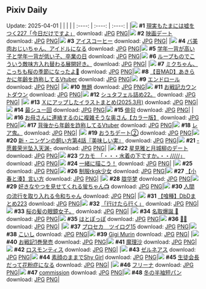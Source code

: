 ## Pixiv Daily
Update: 2025-04-01
|      |      |      |
| :----: | :----: | :----: |
|![](https://pixiv.microyu.workers.dev/c/240x480/img-master/img/2025/03/30/18/00/08/128769896_p0_master1200.jpg) **#1** [現実もたまには嘘をつく227「今日だけですよ」](https://www.pixiv.net/artworks/128769896) download: [JPG](https://pixiv.microyu.workers.dev/img-original/img/2025/03/30/18/00/08/128769896_p0.jpg) [PNG](https://pixiv.microyu.workers.dev/img-original/img/2025/03/30/18/00/08/128769896_p0.png)|![](https://pixiv.microyu.workers.dev/c/240x480/img-master/img/2025/03/30/00/02/39/128745221_p0_master1200.jpg) **#2** [映画デート](https://www.pixiv.net/artworks/128745221) download: [JPG](https://pixiv.microyu.workers.dev/img-original/img/2025/03/30/00/02/39/128745221_p0.jpg) [PNG](https://pixiv.microyu.workers.dev/img-original/img/2025/03/30/00/02/39/128745221_p0.png)|![](https://pixiv.microyu.workers.dev/c/240x480/img-master/img/2025/03/30/20/30/02/128775474_p0_master1200.jpg) **#3** [アイスコーヒー](https://www.pixiv.net/artworks/128775474) download: [JPG](https://pixiv.microyu.workers.dev/img-original/img/2025/03/30/20/30/02/128775474_p0.jpg) [PNG](https://pixiv.microyu.workers.dev/img-original/img/2025/03/30/20/30/02/128775474_p0.png)|
|![](https://pixiv.microyu.workers.dev/c/240x480/img-master/img/2025/03/30/00/01/54/128745157_p0_master1200.jpg) **#4** [バ美肉おじいちゃん、アイドルになる](https://www.pixiv.net/artworks/128745157) download: [JPG](https://pixiv.microyu.workers.dev/img-original/img/2025/03/30/00/01/54/128745157_p0.jpg) [PNG](https://pixiv.microyu.workers.dev/img-original/img/2025/03/30/00/01/54/128745157_p0.png)|![](https://pixiv.microyu.workers.dev/c/240x480/img-master/img/2025/03/30/20/59/57/128776670_p0_master1200.jpg) **#5** [学年一背が高い子と学年一背が低い子、卒業の日](https://www.pixiv.net/artworks/128776670) download: [JPG](https://pixiv.microyu.workers.dev/img-original/img/2025/03/30/20/59/57/128776670_p0.jpg) [PNG](https://pixiv.microyu.workers.dev/img-original/img/2025/03/30/20/59/57/128776670_p0.png)|![](https://pixiv.microyu.workers.dev/c/240x480/img-master/img/2025/03/30/13/48/09/128762706_p0_master1200.jpg) **#6** [ループものでこういう敵味方入れ替わる展開好き。](https://www.pixiv.net/artworks/128762706) download: [JPG](https://pixiv.microyu.workers.dev/img-original/img/2025/03/30/13/48/09/128762706_p0.jpg) [PNG](https://pixiv.microyu.workers.dev/img-original/img/2025/03/30/13/48/09/128762706_p0.png)|
|![](https://pixiv.microyu.workers.dev/c/240x480/img-master/img/2025/03/31/19/04/12/128807798_p0_master1200.jpg) **#7** [ミクちゃん、こっちも桜の季節になったよ🌸](https://www.pixiv.net/artworks/128807798) download: [JPG](https://pixiv.microyu.workers.dev/img-original/img/2025/03/31/19/04/12/128807798_p0.jpg) [PNG](https://pixiv.microyu.workers.dev/img-original/img/2025/03/31/19/04/12/128807798_p0.png)|![](https://pixiv.microyu.workers.dev/c/240x480/img-master/img/2025/03/30/21/18/44/128777597_p0_master1200.jpg) **#8** [【音MAD】あきらかに年齢を詐称してるVtuber](https://www.pixiv.net/artworks/128777597) download: [JPG](https://pixiv.microyu.workers.dev/img-original/img/2025/03/30/21/18/44/128777597_p0.jpg) [PNG](https://pixiv.microyu.workers.dev/img-original/img/2025/03/30/21/18/44/128777597_p0.png)|![](https://pixiv.microyu.workers.dev/c/240x480/img-master/img/2025/03/30/00/00/17/128744820_p0_master1200.jpg) **#9** [エンドロール](https://www.pixiv.net/artworks/128744820) download: [JPG](https://pixiv.microyu.workers.dev/img-original/img/2025/03/30/00/00/17/128744820_p0.jpg) [PNG](https://pixiv.microyu.workers.dev/img-original/img/2025/03/30/00/00/17/128744820_p0.png)|
|![](https://pixiv.microyu.workers.dev/c/240x480/img-master/img/2025/03/31/20/52/41/128811599_p0_master1200.jpg) **#10** [無題](https://www.pixiv.net/artworks/128811599) download: [JPG](https://pixiv.microyu.workers.dev/img-original/img/2025/03/31/20/52/41/128811599_p0.jpg) [PNG](https://pixiv.microyu.workers.dev/img-original/img/2025/03/31/20/52/41/128811599_p0.png)|![](https://pixiv.microyu.workers.dev/c/240x480/img-master/img/2025/03/30/20/20/56/128775144_p0_master1200.jpg) **#11** [お戦記カウントダウン](https://www.pixiv.net/artworks/128775144) download: [JPG](https://pixiv.microyu.workers.dev/img-original/img/2025/03/30/20/20/56/128775144_p0.jpg) [PNG](https://pixiv.microyu.workers.dev/img-original/img/2025/03/30/20/20/56/128775144_p0.png)|![](https://pixiv.microyu.workers.dev/c/240x480/img-master/img/2025/03/30/13/41/19/128762552_p0_master1200.jpg) **#12** [シュタフェル詰め22。](https://www.pixiv.net/artworks/128762552) download: [JPG](https://pixiv.microyu.workers.dev/img-original/img/2025/03/30/13/41/19/128762552_p0.jpg) [PNG](https://pixiv.microyu.workers.dev/img-original/img/2025/03/30/13/41/19/128762552_p0.png)|
|![](https://pixiv.microyu.workers.dev/c/240x480/img-master/img/2025/03/31/12/15/10/128798732_p0_master1200.jpg) **#13** [Ｘにアップしたイラストまとめ(2025.3月)](https://www.pixiv.net/artworks/128798732) download: [JPG](https://pixiv.microyu.workers.dev/img-original/img/2025/03/31/12/15/10/128798732_p0.jpg) [PNG](https://pixiv.microyu.workers.dev/img-original/img/2025/03/31/12/15/10/128798732_p0.png)|![](https://pixiv.microyu.workers.dev/c/240x480/img-master/img/2025/03/31/19/13/18/128808080_p0_master1200.jpg) **#14** [最シュー回](https://www.pixiv.net/artworks/128808080) download: [JPG](https://pixiv.microyu.workers.dev/img-original/img/2025/03/31/19/13/18/128808080_p0.jpg) [PNG](https://pixiv.microyu.workers.dev/img-original/img/2025/03/31/19/13/18/128808080_p0.png)|![](https://pixiv.microyu.workers.dev/c/240x480/img-master/img/2025/03/30/15/23/06/128765348_p0_master1200.jpg) **#15** [俳句](https://www.pixiv.net/artworks/128765348) download: [JPG](https://pixiv.microyu.workers.dev/img-original/img/2025/03/30/15/23/06/128765348_p0.jpg) [PNG](https://pixiv.microyu.workers.dev/img-original/img/2025/03/30/15/23/06/128765348_p0.png)|
|![](https://pixiv.microyu.workers.dev/c/240x480/img-master/img/2025/03/30/00/03/00/128745248_p0_master1200.jpg) **#16** [お母さんに連絡するのに複雑そうな奥さん【カラー版】](https://www.pixiv.net/artworks/128745248) download: [JPG](https://pixiv.microyu.workers.dev/img-original/img/2025/03/30/00/03/00/128745248_p0.jpg) [PNG](https://pixiv.microyu.workers.dev/img-original/img/2025/03/30/00/03/00/128745248_p0.png)|![](https://pixiv.microyu.workers.dev/c/240x480/img-master/img/2025/03/31/21/20/53/128812911_p0_master1200.jpg) **#17** [背後から年齢を詐称してるVtuber](https://www.pixiv.net/artworks/128812911) download: [JPG](https://pixiv.microyu.workers.dev/img-original/img/2025/03/31/21/20/53/128812911_p0.jpg) [PNG](https://pixiv.microyu.workers.dev/img-original/img/2025/03/31/21/20/53/128812911_p0.png)|![](https://pixiv.microyu.workers.dev/c/240x480/img-master/img/2025/03/31/01/06/53/128787272_p0_master1200.jpg) **#18** [レア鬼。](https://www.pixiv.net/artworks/128787272) download: [JPG](https://pixiv.microyu.workers.dev/img-original/img/2025/03/31/01/06/53/128787272_p0.jpg) [PNG](https://pixiv.microyu.workers.dev/img-original/img/2025/03/31/01/06/53/128787272_p0.png)|
|![](https://pixiv.microyu.workers.dev/c/240x480/img-master/img/2025/03/31/20/01/02/128809704_p0_master1200.jpg) **#19** [おうちデート②](https://www.pixiv.net/artworks/128809704) download: [JPG](https://pixiv.microyu.workers.dev/img-original/img/2025/03/31/20/01/02/128809704_p0.jpg) [PNG](https://pixiv.microyu.workers.dev/img-original/img/2025/03/31/20/01/02/128809704_p0.png)|![](https://pixiv.microyu.workers.dev/c/240x480/img-master/img/2025/03/31/09/36/24/128795952_p0_master1200.jpg) **#20** [新・ニンゲンの飼い方第4話『美味しい実』](https://www.pixiv.net/artworks/128795952) download: [JPG](https://pixiv.microyu.workers.dev/img-original/img/2025/03/31/09/36/24/128795952_p0.jpg) [PNG](https://pixiv.microyu.workers.dev/img-original/img/2025/03/31/09/36/24/128795952_p0.png)|![](https://pixiv.microyu.workers.dev/c/240x480/img-master/img/2025/03/31/00/00/12/128784801_p0_master1200.jpg) **#21** [-愿戴荣光坠入天渊-](https://www.pixiv.net/artworks/128784801) download: [JPG](https://pixiv.microyu.workers.dev/img-original/img/2025/03/31/00/00/12/128784801_p0.jpg) [PNG](https://pixiv.microyu.workers.dev/img-original/img/2025/03/31/00/00/12/128784801_p0.png)|
|![](https://pixiv.microyu.workers.dev/c/240x480/img-master/img/2025/03/31/00/00/08/128784762_p0_master1200.jpg) **#22** [星見雅と月城柳のデート](https://www.pixiv.net/artworks/128784762) download: [JPG](https://pixiv.microyu.workers.dev/img-original/img/2025/03/31/00/00/08/128784762_p0.jpg) [PNG](https://pixiv.microyu.workers.dev/img-original/img/2025/03/31/00/00/08/128784762_p0.png)|![](https://pixiv.microyu.workers.dev/c/240x480/img-master/img/2025/03/30/08/00/06/128754792_p0_master1200.jpg) **#23** [ワカモ　「・・・水着の下ですか。・・/////」](https://www.pixiv.net/artworks/128754792) download: [JPG](https://pixiv.microyu.workers.dev/img-original/img/2025/03/30/08/00/06/128754792_p0.jpg) [PNG](https://pixiv.microyu.workers.dev/img-original/img/2025/03/30/08/00/06/128754792_p0.png)|![](https://pixiv.microyu.workers.dev/c/240x480/img-master/img/2025/03/31/20/33/21/128810872_p0_master1200.jpg) **#24** [一緒に描こう！](https://www.pixiv.net/artworks/128810872) download: [JPG](https://pixiv.microyu.workers.dev/img-original/img/2025/03/31/20/33/21/128810872_p0.jpg) [PNG](https://pixiv.microyu.workers.dev/img-original/img/2025/03/31/20/33/21/128810872_p0.png)|
|![](https://s.pximg.net/common/images/limit_unviewable_s.png) **#25** [](https://www.pixiv.net/artworks/128777115) download: [JPG](https://s.pximg.net/common/images/limit_unviewable_s.png) [PNG](https://s.pximg.net/common/images/limit_unviewable_s.png)|![](https://pixiv.microyu.workers.dev/c/240x480/img-master/img/2025/03/30/00/11/41/128745688_p0_master1200.jpg) **#26** [制服rkgk少女](https://www.pixiv.net/artworks/128745688) download: [JPG](https://pixiv.microyu.workers.dev/img-original/img/2025/03/30/00/11/41/128745688_p0.jpg) [PNG](https://pixiv.microyu.workers.dev/img-original/img/2025/03/30/00/11/41/128745688_p0.png)|![](https://pixiv.microyu.workers.dev/c/240x480/img-master/img/2025/03/30/21/09/46/128777224_p0_master1200.jpg) **#27** [【小春と湊】言い方](https://www.pixiv.net/artworks/128777224) download: [JPG](https://pixiv.microyu.workers.dev/img-original/img/2025/03/30/21/09/46/128777224_p0.jpg) [PNG](https://pixiv.microyu.workers.dev/img-original/img/2025/03/30/21/09/46/128777224_p0.png)|
|![](https://pixiv.microyu.workers.dev/c/240x480/img-master/img/2025/03/31/18/00/49/128805855_p0_master1200.jpg) **#28** [胧华梦](https://www.pixiv.net/artworks/128805855) download: [JPG](https://pixiv.microyu.workers.dev/img-original/img/2025/03/31/18/00/49/128805855_p0.jpg) [PNG](https://pixiv.microyu.workers.dev/img-original/img/2025/03/31/18/00/49/128805855_p0.png)|![](https://pixiv.microyu.workers.dev/c/240x480/img-master/img/2025/03/30/00/00/53/128745012_p0_master1200.jpg) **#29** [好きなやつを見せてくれる蛍ちゃん📺](https://www.pixiv.net/artworks/128745012) download: [JPG](https://pixiv.microyu.workers.dev/img-original/img/2025/03/30/00/00/53/128745012_p0.jpg) [PNG](https://pixiv.microyu.workers.dev/img-original/img/2025/03/30/00/00/53/128745012_p0.png)|![](https://pixiv.microyu.workers.dev/c/240x480/img-master/img/2025/03/30/15/52/41/128766168_p0_master1200.jpg) **#30** [人間の流行を取り入れる令和ちゃん](https://www.pixiv.net/artworks/128766168) download: [JPG](https://pixiv.microyu.workers.dev/img-original/img/2025/03/30/15/52/41/128766168_p0.jpg) [PNG](https://pixiv.microyu.workers.dev/img-original/img/2025/03/30/15/52/41/128766168_p0.png)|
|![](https://pixiv.microyu.workers.dev/c/240x480/img-master/img/2025/03/31/00/03/51/128783043_p0_master1200.jpg) **#31** [【喰種】DbDまとめ223](https://www.pixiv.net/artworks/128783043) download: [JPG](https://pixiv.microyu.workers.dev/img-original/img/2025/03/31/00/03/51/128783043_p0.jpg) [PNG](https://pixiv.microyu.workers.dev/img-original/img/2025/03/31/00/03/51/128783043_p0.png)|![](https://pixiv.microyu.workers.dev/c/240x480/img-master/img/2025/03/30/00/00/13/128744787_p0_master1200.jpg) **#32** [「行けたら行く」](https://www.pixiv.net/artworks/128744787) download: [JPG](https://pixiv.microyu.workers.dev/img-original/img/2025/03/30/00/00/13/128744787_p0.jpg) [PNG](https://pixiv.microyu.workers.dev/img-original/img/2025/03/30/00/00/13/128744787_p0.png)|![](https://pixiv.microyu.workers.dev/c/240x480/img-master/img/2025/03/30/12/12/23/128760208_p0_master1200.jpg) **#33** [桜の髪の眼鏡女子。](https://www.pixiv.net/artworks/128760208) download: [JPG](https://pixiv.microyu.workers.dev/img-original/img/2025/03/30/12/12/23/128760208_p0.jpg) [PNG](https://pixiv.microyu.workers.dev/img-original/img/2025/03/30/12/12/23/128760208_p0.png)|
|![](https://pixiv.microyu.workers.dev/c/240x480/img-master/img/2025/03/30/02/49/47/128750271_p0_master1200.jpg) **#34** [名取爆誕 🍆](https://www.pixiv.net/artworks/128750271) download: [JPG](https://pixiv.microyu.workers.dev/img-original/img/2025/03/30/02/49/47/128750271_p0.jpg) [PNG](https://pixiv.microyu.workers.dev/img-original/img/2025/03/30/02/49/47/128750271_p0.png)|![](https://pixiv.microyu.workers.dev/c/240x480/img-master/img/2025/03/31/12/15/30/128798742_p0_master1200.jpg) **#35** [はとぽっぽ](https://www.pixiv.net/artworks/128798742) download: [JPG](https://pixiv.microyu.workers.dev/img-original/img/2025/03/31/12/15/30/128798742_p0.jpg) [PNG](https://pixiv.microyu.workers.dev/img-original/img/2025/03/31/12/15/30/128798742_p0.png)|![](https://pixiv.microyu.workers.dev/c/240x480/img-master/img/2025/03/30/02/56/49/128750411_p0_master1200.jpg) **#36** [🩵🩷](https://www.pixiv.net/artworks/128750411) download: [JPG](https://pixiv.microyu.workers.dev/img-original/img/2025/03/30/02/56/49/128750411_p0.jpg) [PNG](https://pixiv.microyu.workers.dev/img-original/img/2025/03/30/02/56/49/128750411_p0.png)|
|![](https://pixiv.microyu.workers.dev/c/240x480/img-master/img/2025/03/30/23/32/44/128783550_p0_master1200.jpg) **#37** [プロセカ　ツイログ15](https://www.pixiv.net/artworks/128783550) download: [JPG](https://pixiv.microyu.workers.dev/img-original/img/2025/03/30/23/32/44/128783550_p0.jpg) [PNG](https://pixiv.microyu.workers.dev/img-original/img/2025/03/30/23/32/44/128783550_p0.png)|![](https://pixiv.microyu.workers.dev/c/240x480/img-master/img/2025/03/31/00/48/01/128787076_p0_master1200.jpg) **#38** [こいし](https://www.pixiv.net/artworks/128787076) download: [JPG](https://pixiv.microyu.workers.dev/img-original/img/2025/03/31/00/48/01/128787076_p0.jpg) [PNG](https://pixiv.microyu.workers.dev/img-original/img/2025/03/31/00/48/01/128787076_p0.png)|![](https://pixiv.microyu.workers.dev/c/240x480/img-master/img/2025/03/30/09/14/54/128756162_p0_master1200.jpg) **#39** [Gigi Murin](https://www.pixiv.net/artworks/128756162) download: [JPG](https://pixiv.microyu.workers.dev/img-original/img/2025/03/30/09/14/54/128756162_p0.jpg) [PNG](https://pixiv.microyu.workers.dev/img-original/img/2025/03/30/09/14/54/128756162_p0.png)|
|![](https://pixiv.microyu.workers.dev/c/240x480/img-master/img/2025/03/31/18/37/36/128806956_p0_master1200.jpg) **#40** [お戦記1巻発売](https://www.pixiv.net/artworks/128806956) download: [JPG](https://pixiv.microyu.workers.dev/img-original/img/2025/03/31/18/37/36/128806956_p0.jpg) [PNG](https://pixiv.microyu.workers.dev/img-original/img/2025/03/31/18/37/36/128806956_p0.png)|![](https://pixiv.microyu.workers.dev/c/240x480/img-master/img/2025/03/30/01/22/58/128748162_p0_master1200.jpg) **#41** [魔理沙](https://www.pixiv.net/artworks/128748162) download: [JPG](https://pixiv.microyu.workers.dev/img-original/img/2025/03/30/01/22/58/128748162_p0.jpg) [PNG](https://pixiv.microyu.workers.dev/img-original/img/2025/03/30/01/22/58/128748162_p0.png)|![](https://pixiv.microyu.workers.dev/c/240x480/img-master/img/2025/03/30/15/45/45/128765962_p0_master1200.jpg) **#42** [ロスモンティス](https://www.pixiv.net/artworks/128765962) download: [JPG](https://pixiv.microyu.workers.dev/img-original/img/2025/03/30/15/45/45/128765962_p0.jpg) [PNG](https://pixiv.microyu.workers.dev/img-original/img/2025/03/30/15/45/45/128765962_p0.png)|
|![](https://pixiv.microyu.workers.dev/c/240x480/img-master/img/2025/03/30/19/05/22/128772337_p0_master1200.jpg) **#43** [ゼルネアス](https://www.pixiv.net/artworks/128772337) download: [JPG](https://pixiv.microyu.workers.dev/img-original/img/2025/03/30/19/05/22/128772337_p0.jpg) [PNG](https://pixiv.microyu.workers.dev/img-original/img/2025/03/30/19/05/22/128772337_p0.png)|![](https://pixiv.microyu.workers.dev/c/240x480/img-master/img/2025/03/30/15/04/15/128764803_p0_master1200.jpg) **#44** [素顔のままでShy Girl](https://www.pixiv.net/artworks/128764803) download: [JPG](https://pixiv.microyu.workers.dev/img-original/img/2025/03/30/15/04/15/128764803_p0.jpg) [PNG](https://pixiv.microyu.workers.dev/img-original/img/2025/03/30/15/04/15/128764803_p0.png)|![](https://pixiv.microyu.workers.dev/c/240x480/img-master/img/2025/03/31/14/18/28/128772050_p0_master1200.jpg) **#45** [生徒会長だって花粉症になる](https://www.pixiv.net/artworks/128772050) download: [JPG](https://pixiv.microyu.workers.dev/img-original/img/2025/03/31/14/18/28/128772050_p0.jpg) [PNG](https://pixiv.microyu.workers.dev/img-original/img/2025/03/31/14/18/28/128772050_p0.png)|
|![](https://pixiv.microyu.workers.dev/c/240x480/img-master/img/2025/03/30/00/00/08/128744742_p0_master1200.jpg) **#46** [フリーナ](https://www.pixiv.net/artworks/128744742) download: [JPG](https://pixiv.microyu.workers.dev/img-original/img/2025/03/30/00/00/08/128744742_p0.jpg) [PNG](https://pixiv.microyu.workers.dev/img-original/img/2025/03/30/00/00/08/128744742_p0.png)|![](https://pixiv.microyu.workers.dev/c/240x480/img-master/img/2025/03/30/02/53/05/128750342_p0_master1200.jpg) **#47** [commission](https://www.pixiv.net/artworks/128750342) download: [JPG](https://pixiv.microyu.workers.dev/img-original/img/2025/03/30/02/53/05/128750342_p0.jpg) [PNG](https://pixiv.microyu.workers.dev/img-original/img/2025/03/30/02/53/05/128750342_p0.png)|![](https://pixiv.microyu.workers.dev/c/240x480/img-master/img/2025/03/30/00/00/13/128744789_p0_master1200.jpg) **#48** [冬の半袖短パン](https://www.pixiv.net/artworks/128744789) download: [JPG](https://pixiv.microyu.workers.dev/img-original/img/2025/03/30/00/00/13/128744789_p0.jpg) [PNG](https://pixiv.microyu.workers.dev/img-original/img/2025/03/30/00/00/13/128744789_p0.png)|
